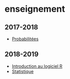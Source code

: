 # enseignement

## 2017-2018
- [Probabilitées](https://mpascucci.github.io/enseignement/proba/)

## 2018-2019
- [Introduction au logiciel R](https://mpascucci.github.io/enseignement/introR/)
- [Statistique](https://mpascucci.github.io/enseignement/stats/)

